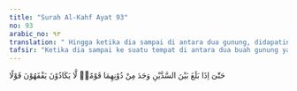 ```yaml
---
title: "Surah Al-Kahf Ayat 93"
no: 93
arabic_no: ٩٣
translation: " Hingga ketika dia sampai di antara dua gunung, didapatinya di belakang (kedua gunung itu) suatu kaum yang hampir tidak memahami pembicaraan."
tafsir: "Ketika dia sampai ke suatu tempat di antara dua buah gunung yang terletak di belakang sungai Jihun di negeri Balkh dekat kota Tirmiz. Dia menjumpai segolongan manusia yang hampir tidak mengerti pembicaraan kawan-kawannya sendiri apalagi bahasa lain, karena bahasa mereka sangat berbeda dengan bahasa-bahasa yang dikenal oleh umat manusia dan taraf kecerdasan mereka pun sangat rendah."
---
```

حَتّٰىٓ اِذَا بَلَغَ بَيْنَ السَّدَّيْنِ وَجَدَ مِنْ دُوْنِهِمَا قَوْمًاۙ  لَّا يَكَادُوْنَ يَفْقَهُوْنَ قَوْلًا 